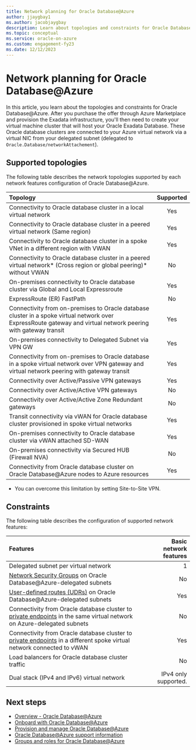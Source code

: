 ```yaml
---
title: Network planning for Oracle Database@Azure
author: jjaygbay1
ms.author: jacobjaygbay
description: Learn about topologies and constraints for Oracle Database@Azure. 
ms.topic: conceptual
ms.service: oracle-on-azure
ms.custom: engagement-fy23
ms.date: 12/12/2023
---
```


# Network planning for Oracle Database@Azure

In this article, you learn about the topologies and constraints for Oracle Database@Azure. After you purchase the offer through Azure Marketplace and provision the Exadata infrastructure, you'll then need to create your virtual machine cluster that will host your Oracle Exadata Database. These Oracle database clusters are connected to your Azure virtual network via a virtual NIC from your delegated subnet (delegated to ``Oracle.Database/networkAttachement``).  

## Supported topologies

The following table describes the network topologies supported by each network features configuration of Oracle Database@Azure.

|Topology |Supported |
| :------------------- |:---------------:|
|Connectivity to Oracle database cluster in a local virtual network| Yes |
|Connectivity to Oracle database cluster in a peered virtual network (Same region)|Yes |
|Connectivity to Oracle database cluster in a spoke VNet in a different region with VWAN |Yes |
|Connectivity to Oracle database cluster in a peered virtual network* (Cross region or global peering)* without VWAN| No|
|On-premises connectivity to Oracle database cluster via Global and Local Expressroute |Yes|
|ExpressRoute (ER) FastPath |No |
|Connectivity from on-premises to Oracle database cluster in a spoke virtual network over ExpressRoute gateway and virtual network peering with gateway transit|Yes |
|On-premises connectivity to Delegated Subnet via VPN GW| Yes |
|Connectivity from on-premises to Oracle database in a spoke virtual network over VPN gateway and virtual network peering with gateway transit| Yes |
|Connectivity over Active/Passive VPN gateways| Yes |
|Connectivity over Active/Active VPN gateways| No |
|Connectivity over Active/Active Zone Redundant gateways| No |
|Transit connectivity via vWAN for Oracle database cluster provisioned in spoke virtual networks| Yes |
|On-premises connectivity to Oracle database cluster via vWAN attached SD-WAN|Yes|
|On-premises connectivity via Secured HUB (Firewall NVA) | No|
|Connectivity from Oracle database cluster on Oracle Database@Azure nodes to Azure resources|Yes|

* You can overcome this limitation by setting Site-to-Site VPN.

## Constraints

The following table describes the configuration of supported network features:

|Features |Basic network features |
| :------------------- | -------------------: |
|Delegated subnet per virtual network |1|
|[Network Security Groups](../../virtual-network/network-security-groups-overview.md) on Oracle Database@Azure-delegated subnets|No|
|[User-defined routes (UDRs)](../../virtual-network/virtual-networks-udr-overview.md#user-defined) on Oracle Database@Azure-delegated subnets|Yes|
|Connectivity from Oracle database cluster to [private endpoints](../../private-link/private-endpoint-overview.md) in the same virtual network on Azure-delegated subnets|No|
|Connectivity from Oracle database cluster to [private endpoints](../../private-link/private-endpoint-overview.md) in a different spoke virtual network connected to vWAN|Yes|
|Load balancers for Oracle database cluster traffic|No|
|Dual stack (IPv4 and IPv6) virtual network|IPv4 only supported.|

## Next steps

- [Overview - Oracle Database@Azure](database-overview.md)
- [Onboard with Oracle Database@Azure](onboard-oracle-database.md)
- [Provision and manage Oracle Database@Azure](provision-oracle-database.md)
- [Oracle Database@Azure support information](oracle-database-support.md)
- [Groups and roles for Oracle Database@Azure](oracle-database-groups-roles.md)
